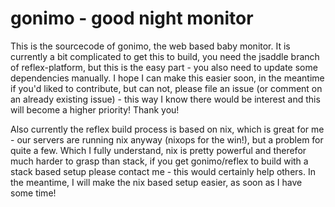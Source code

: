 # gonimo - good night monitor 

This is the sourcecode of gonimo, the web based baby monitor. It is currently a
bit complicated to get this to build, you need the jsaddle branch of
reflex-platform, but this is the easy part - you also need to update some
dependencies manually. I hope I can make this easier soon, in the meantime if
you'd liked to contribute, but can not, please file an issue (or comment on an
already existing issue) - this way I know there would be interest and this will
become a higher priority! Thank you!

Also currently the reflex build process is based on nix, which is great for me -
our servers are running nix anyway (nixops for the win!), but a problem for
quite a few. Which I fully understand, nix is pretty powerful and therefor much
harder to grasp than stack, if you get gonimo/reflex to build with a stack based
setup please contact me - this would certainly help others. In the meantime, I
will make the nix based setup easier, as soon as I have some time!
